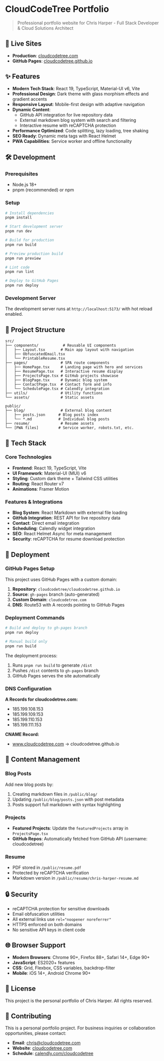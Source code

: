 # CloudCodeTree Portfolio

> Professional portfolio website for Chris Harper - Full Stack Developer & Cloud Solutions Architect

## 🚀 Live Sites

- **Production**: [cloudcodetree.com](https://cloudcodetree.com)
- **GitHub Pages**: [cloudcodetree.github.io](https://cloudcodetree.github.io)

## ✨ Features

- **Modern Tech Stack**: React 19, TypeScript, Material-UI v6, Vite
- **Professional Design**: Dark theme with glass morphism effects and gradient accents
- **Responsive Layout**: Mobile-first design with adaptive navigation
- **Dynamic Content**: 
  - GitHub API integration for live repository data
  - External markdown blog system with search and filtering
  - Interactive resume with reCAPTCHA protection
- **Performance Optimized**: Code splitting, lazy loading, tree shaking
- **SEO Ready**: Dynamic meta tags with React Helmet
- **PWA Capabilities**: Service worker and offline functionality

## 🛠️ Development

### Prerequisites

- Node.js 18+
- pnpm (recommended) or npm

### Setup

```bash
# Install dependencies
pnpm install

# Start development server
pnpm run dev

# Build for production
pnpm run build

# Preview production build
pnpm run preview

# Lint code
pnpm run lint

# Deploy to GitHub Pages
pnpm run deploy
```

### Development Server

The development server runs at `http://localhost:5173/` with hot reload enabled.

## 📁 Project Structure

```
src/
├── components/           # Reusable UI components
│   ├── Layout.tsx       # Main app layout with navigation
│   ├── ObfuscatedEmail.tsx
│   └── PrintableResume.tsx
├── pages/               # SPA route components
│   ├── HomePage.tsx     # Landing page with hero and services
│   ├── ResumePage.tsx   # Interactive resume display
│   ├── ProjectsPage.tsx # GitHub projects showcase
│   ├── BlogPage.tsx     # Dynamic blog system
│   ├── ContactPage.tsx  # Contact form and info
│   └── SchedulePage.tsx # Calendly integration
├── utils/               # Utility functions
└── assets/              # Static assets

public/
├── blog/                # External blog content
│   ├── posts.json      # Blog posts index
│   └── *.md            # Individual blog posts
├── resume/              # Resume assets
└── [PWA files]         # Service worker, robots.txt, etc.
```

## 🎨 Tech Stack

### Core Technologies
- **Frontend**: React 19, TypeScript, Vite
- **UI Framework**: Material-UI (MUI) v6
- **Styling**: Custom dark theme + Tailwind CSS utilities
- **Routing**: React Router v7
- **Animations**: Framer Motion

### Features & Integrations
- **Blog System**: React Markdown with external file loading
- **GitHub Integration**: REST API for live repository data
- **Contact**: Direct email integration
- **Scheduling**: Calendly widget integration
- **SEO**: React Helmet Async for meta management
- **Security**: reCAPTCHA for resume download protection

## 🚀 Deployment

### GitHub Pages Setup

This project uses GitHub Pages with a custom domain:

1. **Repository**: `cloudcodetree/cloudcodetree.github.io`
2. **Source**: `gh-pages` branch (auto-generated)
3. **Custom Domain**: `cloudcodetree.com`
4. **DNS**: Route53 with A records pointing to GitHub Pages

### Deployment Commands

```bash
# Build and deploy to gh-pages branch
pnpm run deploy

# Manual build only
pnpm run build
```

The deployment process:
1. Runs `pnpm run build` to generate `/dist`
2. Pushes `/dist` contents to `gh-pages` branch
3. GitHub Pages serves the site automatically

### DNS Configuration

**A Records for cloudcodetree.com:**
- 185.199.108.153
- 185.199.109.153
- 185.199.110.153
- 185.199.111.153

**CNAME Record:**
- www.cloudcodetree.com → cloudcodetree.github.io

## 📝 Content Management

### Blog Posts

Add new blog posts by:
1. Creating markdown files in `/public/blog/`
2. Updating `/public/blog/posts.json` with post metadata
3. Posts support full markdown with syntax highlighting

### Projects

- **Featured Projects**: Update the `featuredProjects` array in `ProjectsPage.tsx`
- **GitHub Repos**: Automatically fetched from GitHub API (username: cloudcodetree)

### Resume

- PDF stored in `/public/resume.pdf`
- Protected by reCAPTCHA verification
- Markdown version in `/public/resume/chris-harper-resume.md`

## 🔒 Security

- reCAPTCHA protection for sensitive downloads
- Email obfuscation utilities
- All external links use `rel="noopener noreferrer"`
- HTTPS enforced on both domains
- No sensitive API keys in client code

## 🌐 Browser Support

- **Modern Browsers**: Chrome 90+, Firefox 88+, Safari 14+, Edge 90+
- **JavaScript**: ES2020+ features
- **CSS**: Grid, Flexbox, CSS variables, backdrop-filter
- **Mobile**: iOS 14+, Android Chrome 90+

## 📄 License

This project is the personal portfolio of Chris Harper. All rights reserved.

## 🤝 Contributing

This is a personal portfolio project. For business inquiries or collaboration opportunities, please contact:

- **Email**: chris@cloudcodetree.com
- **Website**: [cloudcodetree.com](https://cloudcodetree.com)
- **Schedule**: [calendly.com/cloudcodetree](https://calendly.com/cloudcodetree)
